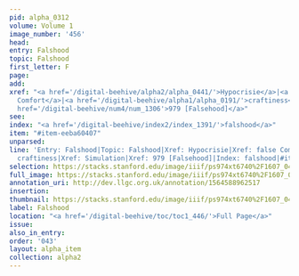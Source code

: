 ```yaml
---
pid: alpha_0312
volume: Volume 1
image_number: '456'
head: 
entry: Falshood
topic: Falshood
first_letter: F
page: 
add: 
xref: "<a href='/digital-beehive/alpha2/alpha_0441/'>Hypocrisie</a>|<a href='/digital-beehive/alpha1/alpha_0156/'>false
  Comfort</a>|<a href='/digital-beehive/alpha1/alpha_0191/'>craftiness</a>|<a href='/digital-beehive/alpha4/alpha_0877/'>Simulation</a>|<a
  href='/digital-beehive/num4/num_1306'>979 [Falsehood]</a>"
see: 
index: "<a href='/digital-beehive/index2/index_1391/'>falshood</a>"
item: "#item-eeba60407"
unparsed: 
line: 'Entry: Falshood|Topic: Falshood|Xref: Hypocrisie|Xref: false Comfort|Xref:
  craftiness|Xref: Simulation|Xref: 979 [Falsehood]|Index: falshood|#item-eeba60407'
selection: https://stacks.stanford.edu/image/iiif/ps974xt6740%2F1607_0455/727,2187,3011,693/full/0/default.jpg
full_image: https://stacks.stanford.edu/image/iiif/ps974xt6740%2F1607_0455/full/full/0/default.jpg
annotation_uri: http://dev.llgc.org.uk/annotation/1564588962517
insertion: 
thumbnail: https://stacks.stanford.edu/image/iiif/ps974xt6740%2F1607_0455/727,2187,600,180/250,/0/default.jpg
label: Falshood
location: "<a href='/digital-beehive/toc/toc1_446/'>Full Page</a>"
issue: 
also_in_entry: 
order: '043'
layout: alpha_item
collection: alpha2
---
```

